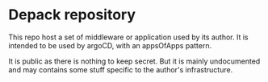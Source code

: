 # Depack repository

This repo host a set of middleware or application used by its author. It is intended to be used by argoCD, with an appsOfApps pattern.

It is public as there is nothing to keep secret. But it is mainly undocumented and may contains some stuff specific to the author's infrastructure.

